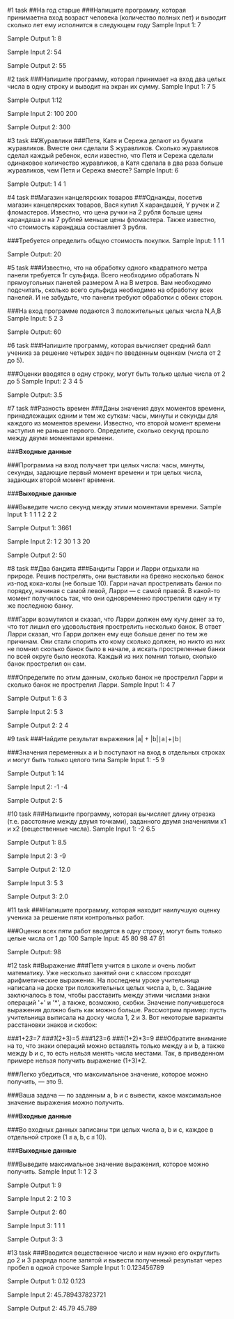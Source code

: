 #1 task
##На год старше
###Напишите программу, которая принимаетна вход возраст человека (количество полных лет) и выводит сколько лет ему исполнится в следующем году
Sample Input 1: 7

Sample Output 1: 8

Sample Input 2: 54

Sample Output 2: 55

#2 task
###Напишите программу, которая принимает на вход два целых числа в одну строку и выводит на экран их сумму.
Sample Input 1: 7 5

Sample Output 1:12

Sample Input 2: 100 200

Sample Output 2: 300

#3 task
##Журавлики
###Петя, Катя и Сережа делают из бумаги журавликов. Вместе они сделали S журавликов. Сколько журавликов сделал каждый ребенок, если известно, что Петя и Сережа сделали одинаковое количество журавликов, а Катя сделала в два раза больше журавликов, чем Петя и Сережа вместе?
Sample Input: 6

Sample Output: 1 4 1

#4 task
##Магазин канцелярских товаров
###Однажды, посетив магазин канцелярских товаров, Вася купил X карандашей, Y ручек и Z фломастеров. Известно, что цена ручки на 2 рубля больше цены карандаша и на 7 рублей меньше цены фломастера. Также известно, что стоимость карандаша составляет 3 рубля. 

###Требуется определить общую стоимость покупки.
Sample Input:
1 1 1

Sample Output:
20


#5 task
###Известно, что на обработку одного квадратного метра панели требуется 1г сульфида. Всего необходимо обработать N прямоугольных панелей размером A на B метров. Вам необходимо подсчитать, сколько всего сульфида необходимо на обработку всех панелей. И не забудьте, что панели требуют обработки с обеих сторон.

###На вход программе подаются 3 положительных целых числа N,A,B
Sample Input:
5 2 3

Sample Output:
60

#6 task
###Напишите программу, которая вычисляет средний балл ученика за решение четырех задач по введенным оценкам (числа от 2 до 5).

###Оценки вводятся в одну строку, могут быть только целые числа от 2 до 5
Sample Input:
2 3 4 5

Sample Output:
3.5


#7 task
##Разность времен
###Даны значения двух моментов времени, принадлежащих одним и тем же суткам: часы, минуты и секунды для каждого из моментов времени. Известно, что второй момент времени наступил не раньше первого. Определите, сколько секунд прошло между двумя моментами времени.

###**Входные данные**

###Программа на вход получает три целых числа: часы, минуты, секунды, задающие первый момент времени и три целых числа, задающих второй момент времени.

###**Выходные данные**

###Выведите число секунд между этими моментами времени.
Sample Input 1:
1
1
1
2
2
2

Sample Output 1:
3661

Sample Input 2:
1
2
30
1
3
20

Sample Output 2:
50


#8 task
##Два бандита
###Бандиты Гарри и Ларри отдыхали на природе. Решив пострелять, они выставили на бревно несколько банок из-под кока-колы (не больше 10). Гарри начал простреливать банки по порядку, начиная с самой левой, Ларри — с самой правой. В какой-то момент получилось так, что они одновременно прострелили одну и ту же последнюю банку.

###Гарри возмутился и сказал, что Ларри должен ему кучу денег за то, что тот лишил его удовольствия прострелить несколько банок. В ответ Ларри сказал, что Гарри должен ему еще больше денег по тем же причинам. Они стали спорить кто кому сколько должен, но никто из них не помнил сколько банок было в начале, а искать простреленные банки по всей округе было неохота. Каждый из них помнил только, сколько банок прострелил он сам.

###Определите по этим данным, сколько банок не прострелил Гарри и сколько банок не прострелил Ларри.
Sample Input 1:
4 7

Sample Output 1:
6 3

Sample Input 2:
5 3

Sample Output 2:
2 4


#9 task
###Найдите результат выражения |a| + |b|∣a∣+∣b∣

###Значения переменных а и b поступают на вход в отдельных строках и могут быть только целого типа
Sample Input 1:
-5
9

Sample Output 1:
14

Sample Input 2:
-1
-4

Sample Output 2:
5


#10 task
###Напишите программу, которая вычисляет длину отрезка (т.е. расстояние между двумя точками), заданного двумя значениями x1 и x2 (вещественные числа).
Sample Input 1:
-2 6.5

Sample Output 1:
8.5

Sample Input 2:
3 -9

Sample Output 2:
12.0

Sample Input 3:
5 3

Sample Output 3:
2.0


#11 task
###Напишите программу, которая находит наилучшую оценку ученика за решение пяти контрольных работ. 

###Оценки всех пяти работ вводятся в одну строку, могут быть только целые числа от 1 до 100
Sample Input:
45 80 98 47 81

Sample Output:
98


#12 task
##Выражение
###Петя учится в школе и очень любит математику. Уже несколько занятий они с классом проходят арифметические выражения. На последнем уроке учительница написала на доске три положительных целых числа a, b, c. Задание заключалось в том, чтобы расставить между этими числами знаки операций '+' и '*', а также, возможно, скобки. Значение получившегося выражения должно быть как можно больше. Рассмотрим пример: пусть учительница выписала на доску числа 1, 2 и 3. Вот некоторые варианты расстановки знаков и скобок:

###1+2*3=7
###1*(2+3)=5
###1*2*3=6
###(1+2)*3=9
###Обратите внимание на то, что знаки операций можно вставлять только между a и b, а также между b и c, то есть нельзя менять числа местами. Так, в приведенном примере нельзя получить выражение (1+3)*2.

###Легко убедиться, что максимальное значение, которое можно получить, — это 9.

###Ваша задача — по заданным a, b и c вывести, какое максимальное значение выражения можно получить.

###**Входные данные**

###Во входных данных записаны три целых числа a, b и c, каждое в отдельной строке (1 ≤ a, b, c ≤ 10).

###**Выходные данные**

###Выведите максимальное значение выражения, которое можно получить.
Sample Input 1:
1
2
3

Sample Output 1:
9

Sample Input 2:
2
10
3

Sample Output 2:
60

Sample Input 3:
1
1
1

Sample Output 3:
3

#13 task
###Вводится вещественное число и нам нужно его округлить до 2 и 3 разряда после запятой и вывести полученный результат через пробел в одной строчке
Sample Input 1:
0.123456789

Sample Output 1:
0.12 0.123

Sample Input 2:
45.789437823721

Sample Output 2:
45.79 45.789